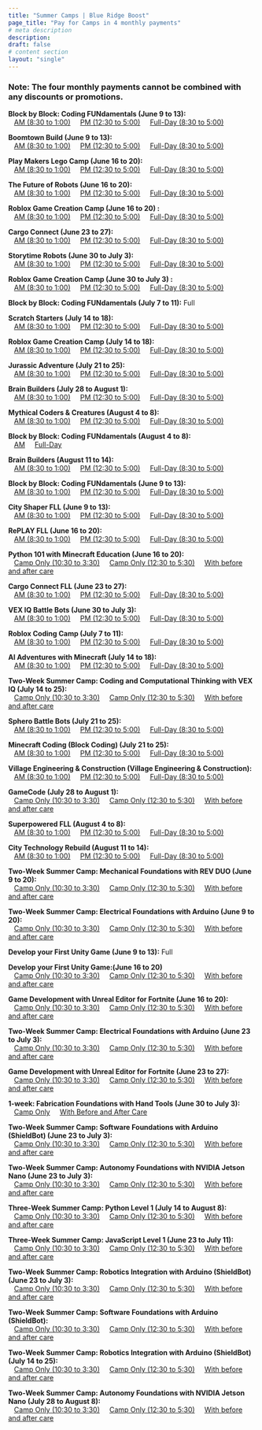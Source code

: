 ```yaml
---
title: "Summer Camps | Blue Ridge Boost"
page_title: "Pay for Camps in 4 monthly payments"
# meta description
description: 
draft: false
# content section
layout: "single"
---
```


<h3>
Note: The four monthly payments cannot be combined with any discounts or promotions.
</h3>

<p><b>Block by Block: Coding FUNdamentals (June 9 to 13):</b> <br>
&nbsp;&nbsp; <a href="https://buy.stripe.com/3cs00F2Bo6HA10YbKU">AM (8:30 to 1:00)</a> &nbsp; &nbsp;
<a href="https://buy.stripe.com/6oEaFj0tgd5YaBydT3">PM (12:30 to 5:00)</a> &nbsp; &nbsp;
<a href="https://buy.stripe.com/6oE7t75NAc1U7pmbKW">Full-Day (8:30 to 5:00)</a> &nbsp; &nbsp;
</p>

<p><b>Boomtown Build (June 9 to 13):</b><br>
&nbsp;&nbsp;
<a href="https://buy.stripe.com/dR628N0tg8PIdNKaGT">AM (8:30 to 1:00)</a> &nbsp; &nbsp;
<a href="https://buy.stripe.com/6oE3cR7VIc1UaBy5mA">PM (12:30 to 5:00)</a> &nbsp; &nbsp;
<a href="https://buy.stripe.com/bIY14Jgse9TMcJGaGV">Full-Day (8:30 to 5:00)</a> &nbsp; &nbsp;
</p>

<p><b>Play Makers Lego Camp (June 16 to 20):</b><br>
&nbsp;&nbsp;
<a href="https://buy.stripe.com/00g9Bf8ZM4zs4da4iy">AM (8:30 to 1:00)</a> &nbsp; &nbsp;
<a href="https://buy.stripe.com/6oEaFjfoaea2396eXd">PM (12:30 to 5:00)</a> &nbsp; &nbsp;
<a href="https://buy.stripe.com/7sI5kZ3Fsfe63962as">Full-Day (8:30 to 5:00)</a> &nbsp; &nbsp;
</p>

<p><b>The Future of Robots (June 16 to 20):</b><br>
&nbsp;&nbsp;
<a href="https://buy.stripe.com/bIY9Bf3FsaXQ4da02l">AM (8:30 to 1:00)</a> &nbsp; &nbsp;
<a href="https://buy.stripe.com/28o3cR5NAgia7pm5mG">PM (12:30 to 5:00)</a> &nbsp; &nbsp;
<a href="https://buy.stripe.com/28o3cR1xk5Dw9xucP9">Full-Day (8:30 to 5:00)</a> &nbsp; &nbsp;
</p>

<p><b>Roblox Game Creation Camp (June 16 to 20) :</b><br>
&nbsp;&nbsp;
<a href="https://buy.stripe.com/9AQ14J6REea2gZWbL6">AM (8:30 to 1:00)</a> &nbsp; &nbsp;
<a href="https://buy.stripe.com/eVafZD5NAc1U5he7uR">PM (12:30 to 5:00)</a> &nbsp; &nbsp;
<a href="https://buy.stripe.com/4gwdRvb7U7LE7pmeXk">Full-Day (8:30 to 5:00)</a> &nbsp; &nbsp;
</p>

<p><b>Cargo Connect (June 23 to 27):</b><br>
&nbsp;&nbsp;
<a href="https://buy.stripe.com/14k9Bfgsed5Y4da8yX">AM (8:30 to 1:00)</a> &nbsp; &nbsp;
<a href="https://buy.stripe.com/5kA8xb6RE6HA9xu3eE">PM (12:30 to 5:00)</a> &nbsp; &nbsp;
<a href="https://buy.stripe.com/28obJnfoafe610YaH7">Full-Day (8:30 to 5:00)</a> &nbsp; &nbsp;
</p>

<p><b>Storytime Robots (June 30 to July 3):</b><br>
&nbsp;&nbsp;
<a href="https://buy.stripe.com/14kbJnek63vo6li6qS">AM (8:30 to 1:00)</a> &nbsp; &nbsp;
<a href="https://buy.stripe.com/28ocNrcbYea2aBy9D5">PM (12:30 to 5:00)</a> &nbsp; &nbsp;
<a href="https://buy.stripe.com/28o00F4Jw9TMfVS5mQ">Full-Day (8:30 to 5:00)</a> &nbsp; &nbsp;
</p>

<p><b>Roblox Game Creation Camp (June 30 to July 3) :</b><br>
&nbsp;&nbsp;
<a href="https://buy.stripe.com/00g3cRb7U0jcgZWbLf">AM (8:30 to 1:00)</a> &nbsp; &nbsp;
<a href="https://buy.stripe.com/eVa7t7foa4zs4da3eK">PM (12:30 to 5:00)</a> &nbsp; &nbsp;
<a href="https://buy.stripe.com/9AQeVz4Jwfe64da3eL">Full-Day (8:30 to 5:00)</a> &nbsp; &nbsp;
</p>

<p><b>Block by Block: Coding FUNdamentals (July 7 to 11):</b> Full</p>

<p><b>Scratch Starters (July 14 to 18):</b><br>
&nbsp;&nbsp;
<a href="https://buy.stripe.com/4gwbJn0tg6HAfVS16G">AM (8:30 to 1:00)</a> &nbsp; &nbsp;
<a href="https://buy.stripe.com/28obJn5NAea2gZWbLl">PM (12:30 to 5:00)</a> &nbsp; &nbsp;
<a href="https://buy.stripe.com/3cs9Bf5NA1ng9xu4iU">Full-Day (8:30 to 5:00)</a> &nbsp; &nbsp;
</p>

<p><b>Roblox Game Creation Camp (July 14 to 18):</b><br>
&nbsp;&nbsp;
<a href="https://buy.stripe.com/6oE14J2Bo1ngeRO16J">AM (8:30 to 1:00)</a> &nbsp; &nbsp;
<a href="https://buy.stripe.com/9AQbJn2Bo0jcaByeXA">PM (12:30 to 5:00)</a> &nbsp; &nbsp;
<a href="https://buy.stripe.com/3cs00F4Jwc1U5he16L">Full-Day (8:30 to 5:00)</a> &nbsp; &nbsp;
</p>

<p><b>Jurassic Adventure (July 21 to 25):</b><br>
&nbsp;&nbsp;
<a href="https://buy.stripe.com/8wM00Fek61ngcJG6r6">AM (8:30 to 1:00)</a> &nbsp; &nbsp;
<a href="https://buy.stripe.com/28o4gV7VI8PIbFC02J">PM (12:30 to 5:00)</a> &nbsp; &nbsp;
<a href="https://buy.stripe.com/00gbJn8ZMfe6fVS7vc">Full-Day (8:30 to 5:00)</a> &nbsp; &nbsp;
</p>

<p><b>Brain Builders (July 28 to August 1):</b><br>
&nbsp;&nbsp;
<a href="https://buy.stripe.com/00g4gV7VIaXQeRO6r9">AM (8:30 to 1:00)</a> &nbsp; &nbsp;
<a href="https://buy.stripe.com/bIYdRv4Jw3vo2525n6">PM (12:30 to 5:00)</a> &nbsp; &nbsp;
<a href="https://buy.stripe.com/bIYdRv4Jw1ngaBy9Dn">Full-Day (8:30 to 5:00)</a> &nbsp; &nbsp;
</p>

<p><b>Mythical Coders & Creatures (August 4 to 8):</b><br>
&nbsp;&nbsp;
<a href="https://buy.stripe.com/4gwaFjfoa6HAfVS7vg">AM (8:30 to 1:00)</a> &nbsp; &nbsp;
<a href="https://buy.stripe.com/14k14J1xkd5Y2522aX">PM (12:30 to 5:00)</a> &nbsp; &nbsp;
<a href="https://buy.stripe.com/eVa9BfcbYfe6eROcPC">Full-Day (8:30 to 5:00)</a> &nbsp; &nbsp;
</p>

<p><b>Block by Block: Coding FUNdamentals (August 4 to 8):</b><br>
&nbsp;&nbsp;
<a href="https://buy.stripe.com/3cs9Bffoa6HAeRO02R">AM</a> &nbsp; &nbsp;
<a href="https://buy.stripe.com/4gw5kZa3Q2rk39616W">Full-Day</a> &nbsp; &nbsp;
</p>

<p><b>Brain Builders (August 11 to 14):</b><br>
&nbsp;&nbsp;
<a href="https://buy.stripe.com/14kaFj1xkfe639616X">AM (8:30 to 1:00)</a> &nbsp; &nbsp;
<a href="https://buy.stripe.com/6oE8xb7VIea2bFC02U">PM (12:30 to 5:00)</a> &nbsp; &nbsp;
<a href="https://buy.stripe.com/4gwdRv7VI0jc7pm9Dv">Full-Day (8:30 to 5:00)</a> &nbsp; &nbsp;
</p>

<p><b>Block by Block: Coding FUNdamentals (June 9 to 13):</b><br>
&nbsp;&nbsp;
<a href="https://buy.stripe.com/00g9Bf6REfe6bFCaHA">AM (8:30 to 1:00)</a> &nbsp; &nbsp;
<a href="https://buy.stripe.com/cN2cNrgse4zs6li5nh">PM (12:30 to 5:00)</a> &nbsp; &nbsp;
<a href="https://buy.stripe.com/14k8xbfoagia3967vq">Full-Day (8:30 to 5:00)</a> &nbsp; &nbsp;
</p>

<p><b>City Shaper FLL (June 9 to 13):</b><br>
&nbsp;&nbsp;
<a href="https://buy.stripe.com/8wM5kZb7U0jcdNKaHD">AM (8:30 to 1:00)</a> &nbsp; &nbsp;
<a href="https://buy.stripe.com/14k6p3gse0jcaBy5nk">PM (12:30 to 5:00)</a> &nbsp; &nbsp;
<a href="https://buy.stripe.com/5kA3cRfoa3vo3963fd">Full-Day (8:30 to 5:00)</a> &nbsp; &nbsp;
</p>


<p><b>RePLAY FLL (June 16 to 20):</b><br>
&nbsp;&nbsp;
<a href="https://buy.stripe.com/00gdRvcbY3voaBydTT">AM (8:30 to 1:00)</a> &nbsp; &nbsp;
<a href="https://buy.stripe.com/8wM00Ffoac1UdNK3fg">PM (12:30 to 5:00)</a> &nbsp; &nbsp;
<a href="https://buy.stripe.com/4gwdRvcbY4zsdNK6rt">Full-Day (8:30 to 5:00)</a> &nbsp; &nbsp;
</p>


<p><b>Python 101 with Minecraft Education (June 16 to 20):</b><br>
&nbsp;&nbsp;
<a href="https://buy.stripe.com/cN2aFjb7U7LE5heeY0">Camp Only (10:30 to 3:30)</a> &nbsp; &nbsp;
<a href="https://buy.stripe.com/fZe3cR1xkfe68tqeY1">Camp Only (12:30 to 5:30)</a> &nbsp; &nbsp;
<a href="https://buy.stripe.com/7sI3cR7VI6HA9xu038">With before and after care</a> &nbsp; &nbsp;
</p>

<p><b>Cargo Connect FLL (June 23 to 27):</b><br>
&nbsp;&nbsp;
<a href="https://buy.stripe.com/7sIbJn7VIfe67pmaHN">AM (8:30 to 1:00)</a> &nbsp; &nbsp;
<a href="https://buy.stripe.com/6oEfZD4Jw9TM5he5nu">PM (12:30 to 5:00)</a> &nbsp; &nbsp;
<a href="https://buy.stripe.com/aEU3cR6REc1U10Y4jr">Full-Day (8:30 to 5:00)</a> &nbsp; &nbsp;
</p>

<p><b>VEX IQ Battle Bots (June 30 to July 3):</b><br>
&nbsp;&nbsp;
<a href="https://buy.stripe.com/3cs6p32Bo3vo252eY6">AM (8:30 to 1:00)</a> &nbsp; &nbsp;
<a href="https://buy.stripe.com/9AQ9BffoagiagZW4jt">PM (12:30 to 5:00)</a> &nbsp; &nbsp;
<a href="https://buy.stripe.com/aEU5kZ4Jw6HA3964ju">Full-Day (8:30 to 5:00)</a> &nbsp; &nbsp;
</p>

<p><b>Roblox Coding Camp (July 7 to 11):</b><br>
&nbsp;&nbsp;
<a href="https://buy.stripe.com/28o9Bf0tg8PIdNK17j">AM (8:30 to 1:00)</a> &nbsp; &nbsp;
<a href="https://buy.stripe.com/00gaFjgse2rk2522bo">PM (12:30 to 5:00)</a> &nbsp; &nbsp;
<a href="https://buy.stripe.com/bIY28N5NA5DwaByg2f">Full-Day (8:30 to 5:00)</a> &nbsp; &nbsp;
</p>

<p><b>AI Adventures with Minecraft (July 14 to 18):</b><br>
&nbsp;&nbsp;
<a href="https://buy.stripe.com/cN2cNr4Jw8PI10YdU8">AM (8:30 to 1:00)</a> &nbsp; &nbsp;
<a href="https://buy.stripe.com/8wMbJnb7U3vo5he17n">PM (12:30 to 5:00)</a> &nbsp; &nbsp;
<a href="https://buy.stripe.com/aEU14Jgsed5Y6li4jA">Full-Day (8:30 to 5:00)</a> &nbsp; &nbsp;
</p>


<p><b>Two-Week Summer Camp: Coding and Computational Thinking with VEX IQ (July 14 to 25):</b><br>
&nbsp;&nbsp;
<a href="https://buy.stripe.com/7sIcNrfoa6HA4da17p">Camp Only (10:30 to 3:30)</a> &nbsp; &nbsp;
<a href="https://buy.stripe.com/6oE5kZ2BogiaaBy8zS">Camp Only (12:30 to 5:30)</a> &nbsp; &nbsp;
<a href="https://buy.stripe.com/00g14Jb7U2rkcJGg2l">With before and after care</a> &nbsp; &nbsp;
</p>

<p><b>Sphero Battle Bots (July 21 to 25):</b><br>
&nbsp;&nbsp;
<a href="https://buy.stripe.com/cN228N7VI3vogZWcQa">AM (8:30 to 1:00)</a> &nbsp; &nbsp;
<a href="https://buy.stripe.com/3cs6p3ek6c1U3965nJ">PM (12:30 to 5:00)</a> &nbsp; &nbsp;
<a href="https://buy.stripe.com/00g28N2Boea26li6rO">Full-Day (8:30 to 5:00)</a> &nbsp; &nbsp;
</p>

<p><b>Minecraft Coding (Block Coding) (July 21 to 25):</b><br>
&nbsp;&nbsp;
<a href="https://buy.stripe.com/14k7t7cbYaXQfVSdUh">AM (8:30 to 1:00)</a> &nbsp; &nbsp;
<a href="https://buy.stripe.com/5kA14J0tg1ngcJGeYm">PM (12:30 to 5:00)</a> &nbsp; &nbsp;
<a href="https://buy.stripe.com/6oE14J7VI0jccJG03t">Full-Day (8:30 to 5:00)</a> &nbsp; &nbsp;
</p>

<p><b>Village Engineering & Construction (Village Engineering & Construction):</b><br>
&nbsp;&nbsp;
<a href="https://buy.stripe.com/7sIcNra3Qea2bFCg2s">AM (8:30 to 1:00)</a> &nbsp; &nbsp;
<a href="https://buy.stripe.com/4gwaFjfoaea2396g2t">PM (12:30 to 5:00)</a> &nbsp; &nbsp;
<a href="https://buy.stripe.com/cN29Bf5NA0jc10Y8A2">Full-Day (8:30 to 5:00)</a> &nbsp; &nbsp;
</p>

<p><b>GameCode (July 28 to August 1):</b><br>
&nbsp;&nbsp;
<a href="https://buy.stripe.com/28obJna3Q8PIfVS6rV">Camp Only (10:30 to 3:30)</a> &nbsp; &nbsp;
<a href="https://buy.stripe.com/00g5kZdg2d5Y2526rW">Camp Only (12:30 to 5:30)</a> &nbsp; &nbsp;
<a href="https://buy.stripe.com/00g9Bf3Fsfe6gZWeYt">With before and after care</a> &nbsp; &nbsp;
</p>

<p><b>Superpowered FLL (August 4 to 8):</b><br>
&nbsp;&nbsp;
<a href="https://buy.stripe.com/7sI00Ffoa9TMgZWbMi">AM (8:30 to 1:00)</a> &nbsp; &nbsp;
<a href="https://buy.stripe.com/28o9Bf7VI8PI5heeYv">PM (12:30 to 5:00)</a> &nbsp; &nbsp;
<a href="https://buy.stripe.com/dR628Na3QaXQcJG7w4">Full-Day (8:30 to 5:00)</a> &nbsp; &nbsp;
</p>

<p><b>City Technology Rebuild (August 11 to 14):</b><br>
&nbsp;&nbsp;
<a href="https://buy.stripe.com/9AQaFjfoa5Dw10YbMl">AM (8:30 to 1:00)</a> &nbsp; &nbsp;
<a href="https://buy.stripe.com/4gwaFjdg25DwaBy2bM">PM (12:30 to 5:00)</a> &nbsp; &nbsp;
<a href="https://buy.stripe.com/aEUfZD5NA7LE10Yg2D">Full-Day (8:30 to 5:00)</a> &nbsp; &nbsp;
</p>


<p><b>Two-Week Summer Camp: Mechanical Foundations with REV DUO (June 9 to 20):</b><br>
&nbsp;&nbsp;
<a href="https://buy.stripe.com/aEUbJn5NA4zsgZW6s4">Camp Only (10:30 to 3:30)</a> &nbsp; &nbsp;
<a href="https://buy.stripe.com/fZefZDgse1ng10Y17L">Camp Only (12:30 to 5:30)</a> &nbsp; &nbsp;
<a href="https://buy.stripe.com/eVacNrgseea24da9Ei">With before and after care</a> &nbsp; &nbsp;
</p>

<p><b>Two-Week Summer Camp: Electrical Foundations with Arduino (June 9 to 20):</b><br>
&nbsp;&nbsp;
<a href="https://buy.stripe.com/fZefZDb7Uc1UbFC8Af">Camp Only (10:30 to 3:30)</a> &nbsp; &nbsp;
<a href="https://buy.stripe.com/6oE4gVdg28PI7pmcQw">Camp Only (12:30 to 5:30)</a> &nbsp; &nbsp;
<a href="https://buy.stripe.com/8wMeVzcbY0jc5he6s9">With before and after care</a> &nbsp; &nbsp;
</p>

<p><b>Develop your First Unity Game (June 9 to 13):</b> Full
</p>

<p><b>Develop your First Unity Game:(June 16 to 20)</b><br>
&nbsp;&nbsp;
<a href="https://buy.stripe.com/eVa28Na3Q6HA7pm9Ep">Camp Only (10:30 to 3:30)</a> &nbsp; &nbsp;
<a href="https://buy.stripe.com/4gw4gVek67LEgZW8Am">Camp Only (12:30 to 5:30)</a> &nbsp; &nbsp;
<a href="https://buy.stripe.com/fZefZDfoa3vo5he3g3">With before and after care</a> &nbsp; &nbsp;
</p>

<p><b>Game Development with Unreal Editor for Fortnite (June 16 to 20):</b><br>
&nbsp;&nbsp;
<a href="https://buy.stripe.com/aEUeVz1xkgiaaBy4k8">Camp Only (10:30 to 3:30)</a> &nbsp; &nbsp;
<a href="https://buy.stripe.com/14k4gV2Bo0jcgZW7wl">Camp Only (12:30 to 5:30)</a> &nbsp; &nbsp;
<a href="https://buy.stripe.com/cN2cNr0tg7LE3963g6">With before and after care</a> &nbsp; &nbsp;
</p>


<p><b>Two-Week Summer Camp: Electrical Foundations with Arduino (June 23 to July 3):</b><br>
&nbsp;&nbsp;
<a href="https://buy.stripe.com/aEU28N6REea2252bMD">Camp Only (10:30 to 3:30)</a> &nbsp; &nbsp;
<a href="https://buy.stripe.com/7sI5kZgse6HAgZWaIA">Camp Only (12:30 to 5:30)</a> &nbsp; &nbsp;
<a href="https://buy.stripe.com/cN29Bf1xkd5Y10Y2c5">With before and after care</a> &nbsp; &nbsp;
</p>

<p><b>Game Development with Unreal Editor for Fortnite (June 23 to 27):</b><br>
&nbsp;&nbsp;
<a href="https://buy.stripe.com/eVa7t75NA6HA9xuaIC">Camp Only (10:30 to 3:30)</a> &nbsp; &nbsp;
<a href="https://buy.stripe.com/bIY28N5NA7LE2529Ez">Camp Only (12:30 to 5:30)</a> &nbsp; &nbsp;
<a href="https://buy.stripe.com/5kAfZD0tgfe6eRO3gc">With before and after care</a> &nbsp; &nbsp;
</p>

<p><b>1-week: Fabrication Foundations with Hand Tools (June 30 to July 3):</b><br>
&nbsp;&nbsp;
<a href="https://buy.stripe.com/eVacNr2Bo0jc5he3gd">Camp Only</a> &nbsp; &nbsp;
<a href="https://buy.stripe.com/14k5kZ1xk5DwcJGdUS">With Before and After Care</a> &nbsp; &nbsp;
</p>

<p><b>Two-Week Summer Camp: Software Foundations with Arduino (ShieldBot) (June 23 to July 3):</b><br>
&nbsp;&nbsp;
<a href="https://buy.stripe.com/bIY6p3foafe69xu8Az">Camp Only (10:30 to 3:30)</a> &nbsp; &nbsp;
<a href="https://buy.stripe.com/bIY28N0tgea26li2cc">Camp Only (12:30 to 5:30)</a> &nbsp; &nbsp;
<a href="https://buy.stripe.com/9AQfZDek6c1U9xubMN">With before and after care</a> &nbsp; &nbsp;
</p>

<p><b>Two-Week Summer Camp: Autonomy Foundations with NVIDIA Jetson Nano (June 23 to July 3):</b><br>
&nbsp;&nbsp;
<a href="https://buy.stripe.com/4gwaFja3QaXQ6li18a">Camp Only (10:30 to 3:30)</a> &nbsp; &nbsp;
<a href="https://buy.stripe.com/eVa3cRek6aXQ3963gj">Camp Only (12:30 to 5:30)</a> &nbsp; &nbsp;
<a href="https://buy.stripe.com/14k8xb1xkd5Y252048">With before and after care</a> &nbsp; &nbsp;
</p>

<p><b>Three-Week Summer Camp: Python Level 1 (July 14 to August 8):</b><br>
&nbsp;&nbsp;
<a href="https://buy.stripe.com/bIY8xba3QaXQ8tqg37">Camp Only (10:30 to 3:30)</a> &nbsp; &nbsp;
<a href="https://buy.stripe.com/14k8xbek60jc2526sy">Camp Only (12:30 to 5:30)</a> &nbsp; &nbsp;
<a href="https://buy.stripe.com/28ocNrcbY3vogZWeZ5">With before and after care</a> &nbsp; &nbsp;
</p>

<p><b>Three-Week Summer Camp: JavaScript Level 1 (June 23 to July 11):</b><br>
&nbsp;&nbsp;
<a href="https://buy.stripe.com/6oEeVza3Q9TMcJG3go">Camp Only (10:30 to 3:30)</a> &nbsp; &nbsp;
<a href="https://buy.stripe.com/dR67t7gsec1U7pm5ox">Camp Only (12:30 to 5:30)</a> &nbsp; &nbsp;
<a href="https://buy.stripe.com/14kaFj6RE3vo10Yg3c">With before and after care</a> &nbsp; &nbsp;
</p>

<p><b>Two-Week Summer Camp: Robotics Integration with Arduino (ShieldBot) (June 23 to July 3):</b><br>
&nbsp;&nbsp;
<a href="https://buy.stripe.com/28oeVz0tgfe64daeZ9">Camp Only (10:30 to 3:30)</a> &nbsp; &nbsp;
<a href="https://buy.stripe.com/7sIcNrdg27LE7pmbMY">Camp Only (12:30 to 5:30)</a> &nbsp; &nbsp;
<a href="https://buy.stripe.com/9AQbJn4Jwgia3964kx">With before and after care</a> &nbsp; &nbsp;
</p>

<p><b>Two-Week Summer Camp: Software Foundations with Arduino (ShieldBot):</b><br>
&nbsp;&nbsp;
<a href="https://buy.stripe.com/28o3cR8ZMd5YgZW04i">Camp Only (10:30 to 3:30)</a> &nbsp; &nbsp;
<a href="https://buy.stripe.com/6oE00F0tg7LE5hedV9">Camp Only (12:30 to 5:30)</a> &nbsp; &nbsp;
<a href="https://buy.stripe.com/3csdRvek61ng5he8AQ">With before and after care</a> &nbsp; &nbsp;
</p>

<p><b>Two-Week Summer Camp: Robotics Integration with Arduino (ShieldBot) (July 14 to 25):</b><br>
&nbsp;&nbsp;
<a href="https://buy.stripe.com/dR63cR2Bo1nggZWeZf">Camp Only (10:30 to 3:30)</a> &nbsp; &nbsp;
<a href="https://buy.stripe.com/3csdRvek69TMaBy9EW">Camp Only (12:30 to 5:30)</a> &nbsp; &nbsp;
<a href="https://buy.stripe.com/28odRv8ZMfe68tq5oH">With before and after care</a> &nbsp; &nbsp;
</p>

<p><b>Two-Week Summer Camp: Autonomy Foundations with NVIDIA Jetson Nano (July 28 to August 8):</b><br>
&nbsp;&nbsp;
<a href="https://buy.stripe.com/00geVz5NA1ngeROg3m">Camp Only (10:30 to 3:30)</a> &nbsp; &nbsp;
<a href="https://buy.stripe.com/aEUeVzfoaaXQ396dVf">Camp Only (12:30 to 5:30)</a> &nbsp; &nbsp;
<a href="https://buy.stripe.com/14k4gV4Jw7LE9xucRc">With before and after care</a> &nbsp; &nbsp;
</p>

